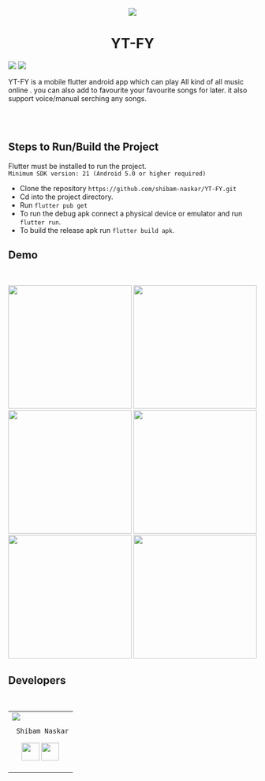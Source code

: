 <p align="center">
  <img src="https://user-images.githubusercontent.com/39475600/132354488-357eeaae-c738-4cd5-80b8-8f47b0660ec6.png" />
  <br/>
  <h1 align="center">YT-FY</h1>
</p>
<p>
<img src="https://img.shields.io/badge/Flutter-02569B?style=for-the-badge&logo=flutter&logoColor=white"/>
  <img src="https://img.shields.io/badge/Hive-02569B?style=for-the-badge&logo=circle&logoColor=white"/>
</p>
YT-FY is a mobile flutter android app which can play All kind of all music online . you can also add to favourite your favourite songs for later. it also support voice/manual serching any songs.

<br/><br/>


## Steps to Run/Build the Project
Flutter must be installed to run the project.
<br/>
`Minimum SDK version: 21 (Android 5.0 or higher required)`
- Clone the repository
 `https://github.com/shibam-naskar/YT-FY.git`
- Cd into the project directory.
- Run `flutter pub get`
- To run the debug apk connect a physical device or emulator and run `flutter run`.
- To build the release apk run `flutter build apk`.

## Demo
<br/>
<p align="center">
 <img width="250" src="https://user-images.githubusercontent.com/39475600/132353403-d745b57c-6eda-46cb-8317-d5c9708a5ab2.jpeg"/>
<img width="250" src="https://user-images.githubusercontent.com/39475600/132353454-84686f8e-b45e-4002-b964-57d1831bbb26.jpeg"/>
  <img width="250" src="https://user-images.githubusercontent.com/39475600/132353318-6db2d9bc-90ee-43e3-b61b-1148d1cad3c1.jpeg"/>
  <img width="250" src="https://user-images.githubusercontent.com/39475600/132353554-09ed4f93-798e-4a13-b30e-d9977694610b.jpeg"/>
  <img width="250" src="https://user-images.githubusercontent.com/39475600/132353951-72e3f1ec-f324-4edd-b95a-8689a8279042.jpeg"/>
  <img width="250" src="https://user-images.githubusercontent.com/39475600/132354072-0ddba755-f8d0-459a-aa92-0a8ff6132423.jpeg"/>
</p>

## Developers
<br/>
<table align="center">
<tr>
  <td>
     <img src="https://avatars.githubusercontent.com/u/39475600?v=4&s=150"/>

     Shibam Naskar

<p align="center">
<a href = "https://github.com/shibam-naskar"><img src = "http://www.iconninja.com/files/241/825/211/round-collaboration-social-github-code-circle-network-icon.svg" width="36" height = "36"/></a>
<a href = "https://www.linkedin.com/in/shibam-naskar-601433203/"><img src = "http://www.iconninja.com/files/863/607/751/network-linkedin-social-connection-circular-circle-media-icon.svg" width="36" height="36"/></a>
</p>
</td>



</tr>
 </table>


